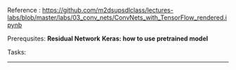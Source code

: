 
Reference : https://github.com/m2dsupsdlclass/lectures-labs/blob/master/labs/03_conv_nets/ConvNets_with_TensorFlow_rendered.ipynb

Prerequsites:
**Residual Network**
**Keras: how to use pretrained model**

Tasks:

****

